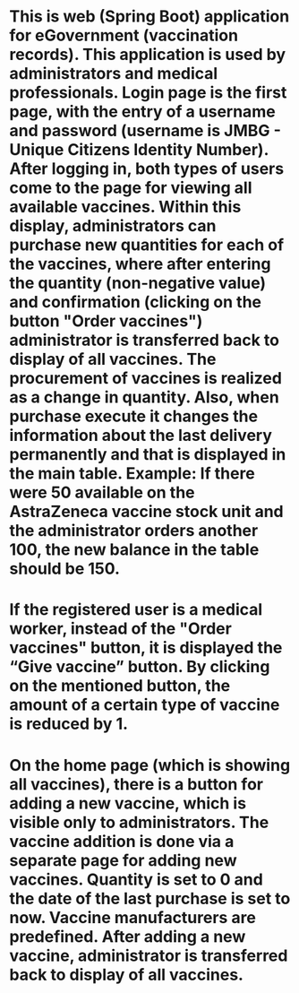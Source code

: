 # This is web (Spring Boot) application for eGovernment (vaccination records). This application is used by administrators and medical professionals. Login page is the first page, with the entry of a username and password (username is JMBG - Unique Citizens Identity Number). After logging in, both types of users come to the page for viewing all available vaccines. Within this display, administrators can purchase new quantities for each of the vaccines, where after entering the quantity (non-negative value) and confirmation (clicking on the button "Order vaccines") administrator is transferred back to display of all vaccines. The procurement of vaccines is realized as a change in quantity. Also, when purchase execute it changes the information about the last delivery permanently and that is displayed in the main table. Example: If there were 50 available on the AstraZeneca vaccine stock unit and the administrator orders another 100, the new balance in the table should be 150. 

# If the registered user is a medical worker, instead of the "Order vaccines" button, it is displayed the “Give vaccine” button. By clicking on the mentioned button, the amount of a certain type of vaccine is reduced by 1.

# On the home page (which is showing all vaccines), there is a button for adding a new vaccine, which is visible only to administrators. The vaccine addition is done via a separate page for adding new vaccines. Quantity is set to 0 and the date of the last purchase is set to now. Vaccine manufacturers are predefined. After adding a new vaccine, administrator is transferred back to display of all vaccines.
